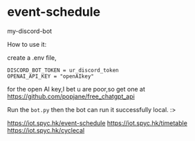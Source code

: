 # event-schedule
my-discord-bot

How to use it:


create a .env file,
```
DISCORD_BOT_TOKEN = ur_discord_token
OPENAI_API_KEY = "openAIkey"
```

for the open AI key,I bet u are poor,so get one at https://github.com/popjane/free_chatgpt_api

Run the ```bot.py```
then the bot can run it successfully local. 
:>

https://iot.spyc.hk/event-schedule
https://iot.spyc.hk/timetable
https://iot.spyc.hk/cyclecal

